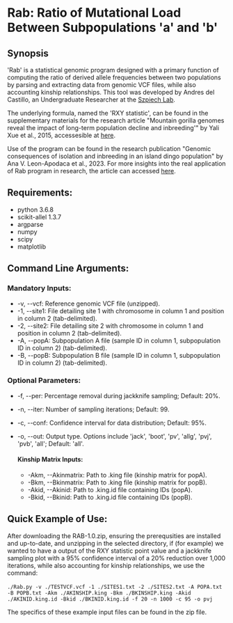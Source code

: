 # Rab: Ratio of Mutational Load Between Subpopulations 'a' and 'b'
## Synopsis
'Rab' is a statistical genomic program designed with a primary function of computing the ratio of derived allele frequencies between two populations by parsing and extracting data from genomic VCF files, while also accounting kinship relationships. This tool was developed by Andres del Castillo, an Undergraduate Researcher at the [Szpiech Lab](http://szpiech.com/index.html).

The underlying formula, named the 'RXY statistic', can be found in the supplementary materials for the research article "Mountain gorilla genomes reveal the impact of long-term population decline and inbreeding'" by Yali Xue et al., 2015, accessesible at [here](https://www.science.org/action/downloadSupplement?doi=10.1126%2Fscience.aaa3952&file=xue.sm.pdf).

Use of the program can be found in the research publication "Genomic consequences of isolation and inbreeding in an island dingo population" by Ana V. Leon-Apodaca et al., 2023. For more insights into the real application of Rab program in research, the article can accessed [here](https://www.biorxiv.org/content/10.1101/2023.09.15.557950v1).


## Requirements:
* python 3.6.8
* scikit-allel 1.3.7
* argparse
* numpy
* scipy
* matplotlib

## Command Line Arguments:
### Mandatory Inputs:

* -v, --vcf: Reference genomic VCF file (unzipped).
* -1, --site1: File detailing site 1 with chromosome in column 1 and position in column 2 (tab-delimited).
* -2, --site2: File detailing site 2 with chromosome in column 1 and position in column 2 (tab-delimited).
* -A, --popA: Subpopulation A file (sample ID in column 1, subpopulation ID in column 2) (tab-delimited).
* -B, --popB: Subpopulation B file (sample ID in column 1, subpopulation ID in column 2) (tab-delimited).

### Optional Parameters:

* -f, --per: Percentage removal during jackknife sampling; Default: 20%.
* -n, --iter: Number of sampling iterations; Default: 99.
* -c, --conf: Confidence interval for data distribution; Default: 95%.
* -o, --out: Output type. Options include 'jack', 'boot', 'pv', 'allg', 'pvj', 'pvb', 'all'; Default: 'all'. 

  #### Kinship Matrix Inputs:

  * -Akm, --Akinmatrix: Path to .king file (kinship matrix for popA).
  * -Bkm, --Bkinmatrix: Path to .king file (kinship matrix for popB).
  * -Akid, --Akinid: Path to .king.id file containing IDs (popA).
  * -Bkid, --Bkinid: Path to .king.id file containing IDs (popB).

## Quick Example of Use:
After downloading the RAB-1.0.zip, ensuring the prerequsities are installed and up-to-date, and unzipping in the selected directory, if (for example) we wanted to have a output of the RXY statistic point value and a jackknife sampling plot with a 95% confidence interval of a 20% reduction over 1,000 iterations, while also accounting for kinship relationships, we use the command:<br><br>
```./Rab.py -v ./TESTVCF.vcf -1 ./SITES1.txt -2 ./SITES2.txt -A POPA.txt -B POPB.txt -Akm ./AKINSHIP.king -Bkm ./BKINSHIP.king -Akid ./AKINID.king.id -Bkid ./BKINID.king.id -f 20 -n 1000 -c 95 -o pvj```<br>

The specifics of these example input files can be found in the zip file.
